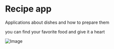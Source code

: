 # Recipe app

Applications about dishes and how to prepare them

you can find your favorite food and give it a heart

![Image](https://cdn.discordapp.com/attachments/734371335018381344/966014992484794428/unknown.png)
